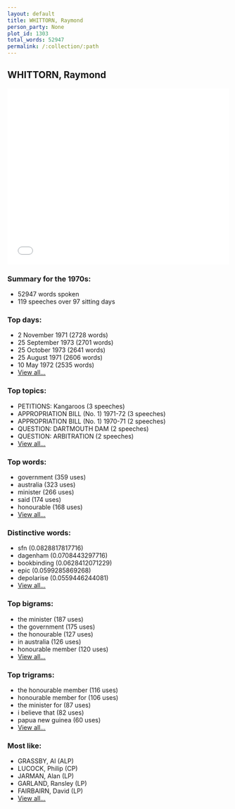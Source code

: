 ```yaml
---
layout: default
title: WHITTORN, Raymond
person_party: None
plot_id: 1303
total_words: 52947
permalink: /:collection/:path
---
```


## WHITTORN, Raymond

<iframe width="100%" height="400" frameborder="0" scrolling="no" src="//plot.ly/~wragge/1303.embed"></iframe>


### Summary for the 1970s:

* 52947 words spoken
* 119 speeches over 97 sitting days


### Top days:

* 2 November 1971 (2728 words)
* 25 September 1973 (2701 words)
* 25 October 1973 (2641 words)
* 25 August 1971 (2606 words)
* 10 May 1972 (2535 words)
* [View all...](days/)


### Top topics:

* PETITIONS: Kangaroos (3 speeches)
* APPROPRIATION BILL (No. 1) 1971-72 (3 speeches)
* APPROPRIATION BILL (No. 1) 1970-71 (2 speeches)
* QUESTION: DARTMOUTH DAM (2 speeches)
* QUESTION: ARBITRATION (2 speeches)
* [View all...](topics/)


### Top words:

* government (359 uses)
* australia (323 uses)
* minister (266 uses)
* said (174 uses)
* honourable (168 uses)
* [View all...](words/)


### Distinctive words:

* sfn (0.0828817817716)
* dagenham (0.0708443297716)
* bookbinding (0.0628412071229)
* epic (0.0599285869268)
* depolarise (0.0559446244081)
* [View all...](sig_words/)


### Top bigrams:

* the minister (187 uses)
* the government (175 uses)
* the honourable (127 uses)
* in australia (126 uses)
* honourable member (120 uses)
* [View all...](bigrams/)


### Top trigrams:

* the honourable member (116 uses)
* honourable member for (106 uses)
* the minister for (87 uses)
* i believe that (82 uses)
* papua new guinea (60 uses)
* [View all...](trigrams/)


### Most like:

* GRASSBY, Al (ALP)
* LUCOCK, Philip (CP)
* JARMAN, Alan (LP)
* GARLAND, Ransley (LP)
* FAIRBAIRN, David (LP)
* [View all...](similarities/)
